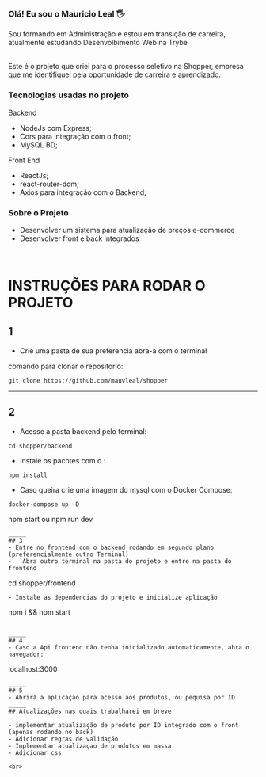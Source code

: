 ### Olá! Eu sou o Mauricio Leal 🖐️<br/>
Sou formando em Administração e estou em transição de carreira, atualmente estudando Desenvolbimento Web na Trybe <br/><br>

Este é o projeto que criei para o processo seletivo na Shopper, empresa que me identifiquei pela oportunidade de carreira e aprendizado.
<br/>

### Tecnologias usadas no projeto

Backend
- NodeJs com Express;
- Cors para integração com o front;
- MySQL BD;


Front End
- ReactJs;
- react-router-dom;
- Axios para integração com o Backend;

### Sobre o Projeto

- Desenvolver um sistema para atualização de preços e-commerce
- Desenvolver front e back integrados

<br/>

# INSTRUÇÕES PARA RODAR O PROJETO

## 1 

- Crie uma pasta de sua preferencia abra-a com o terminal

comando para clonar o repositorio: 

```
git clone https://github.com/mauvleal/shopper
```
_____
## 2
- Acesse a pasta backend pelo terminal:

```
cd shopper/backend
```

- instale os pacotes com o :
```
npm install
```
- Caso queira crie uma imagem do mysql com o Docker Compose:
```
docker-compose up -D 
```
npm start   ou   npm run dev
```
_____
## 3
- Entre no frontend com o backend rodando em segundo plano (preferencialmente outro Terminal)
-   Abra outro terminal na pasta do projeto e entre na pasta do frontend
```
cd shopper/frontend
```
- Instale as dependencias do projeto e inicialize aplicação
```
npm i && npm start
```

_____
## 4
- Caso a Api frontend não tenha inicializado automaticamente, abra o navegador:

```
localhost:3000
```
_____
## 5
- Abrirá a aplicação para acesso aos produtos, ou pequisa por ID
_____
## Atualizações nas quais trabalharei em breve

- implementar atualização de produto por ID integrado com o front (apenas rodando no back)
- Adicionar regras de validação
- Implementar atualizaçao de produtos em massa
- Adicionar css

<br>


